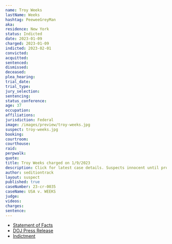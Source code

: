 ```yaml
---
name: Troy Weeks
lastName: Weeks
hashtag: PeeweeGreyMan
aka:
residence: New York
status: Indicted
date: 2023-01-09
charged: 2023-01-09
indicted: 2023-02-01
convicted:
acquitted:
sentenced:
dismissed:
deceased:
plea_hearing:
trial_date:
trial_type:
jury_selection:
sentencing:
status_conference:
age: 37
occupation:
affiliations:
jurisdiction: Federal
image: /images/preview/troy-weeks.jpg
suspect: troy-weeks.jpg
booking:
courtroom:
courthouse:
raid:
perpwalk:
quote:
title: Troy Weeks charged on 1/9/2023
description: Click for latest case details. Suspects innocent until proven guilty.
author: seditiontrack
layout: suspect
published: true
caseNumber: 23-cr-0035
caseName: USA v. WEEKS
judge:
videos:
charges:
sentence:
---
```


- [Statement of Facts](https://storage.courtlistener.com/recap/gov.uscourts.dcd.250841/gov.uscourts.dcd.250841.1.1_1.pdf)
- [DOJ Press Release](https://www.justice.gov/usao-dc/pr/three-arrested-felony-charges-actions-during-jan-6-capitol-breach)
- [Indictment](https://www.justice.gov/usao-dc/case-multi-defendant/file/1567171/download)
